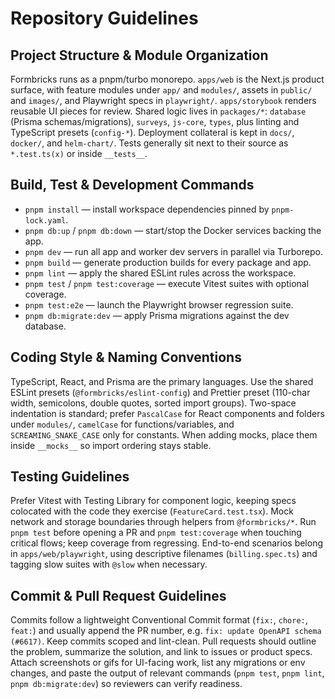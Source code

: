 # Repository Guidelines

## Project Structure & Module Organization
Formbricks runs as a pnpm/turbo monorepo. `apps/web` is the Next.js product surface, with feature modules under `app/` and `modules/`, assets in `public/` and `images/`, and Playwright specs in `playwright/`. `apps/storybook` renders reusable UI pieces for review. Shared logic lives in `packages/*`: `database` (Prisma schemas/migrations), `surveys`, `js-core`, `types`, plus linting and TypeScript presets (`config-*`). Deployment collateral is kept in `docs/`, `docker/`, and `helm-chart/`. Tests generally sit next to their source as `*.test.ts(x)` or inside `__tests__`.

## Build, Test & Development Commands
- `pnpm install` — install workspace dependencies pinned by `pnpm-lock.yaml`.
- `pnpm db:up` / `pnpm db:down` — start/stop the Docker services backing the app.
- `pnpm dev` — run all app and worker dev servers in parallel via Turborepo.
- `pnpm build` — generate production builds for every package and app.
- `pnpm lint` — apply the shared ESLint rules across the workspace.
- `pnpm test` / `pnpm test:coverage` — execute Vitest suites with optional coverage.
- `pnpm test:e2e` — launch the Playwright browser regression suite.
- `pnpm db:migrate:dev` — apply Prisma migrations against the dev database.

## Coding Style & Naming Conventions
TypeScript, React, and Prisma are the primary languages. Use the shared ESLint presets (`@formbricks/eslint-config`) and Prettier preset (110-char width, semicolons, double quotes, sorted import groups). Two-space indentation is standard; prefer `PascalCase` for React components and folders under `modules/`, `camelCase` for functions/variables, and `SCREAMING_SNAKE_CASE` only for constants. When adding mocks, place them inside `__mocks__` so import ordering stays stable.

## Testing Guidelines
Prefer Vitest with Testing Library for component logic, keeping specs colocated with the code they exercise (`FeatureCard.test.tsx`). Mock network and storage boundaries through helpers from `@formbricks/*`. Run `pnpm test` before opening a PR and `pnpm test:coverage` when touching critical flows; keep coverage from regressing. End-to-end scenarios belong in `apps/web/playwright`, using descriptive filenames (`billing.spec.ts`) and tagging slow suites with `@slow` when necessary.

## Commit & Pull Request Guidelines
Commits follow a lightweight Conventional Commit format (`fix:`, `chore:`, `feat:`) and usually append the PR number, e.g. `fix: update OpenAPI schema (#6617)`. Keep commits scoped and lint-clean. Pull requests should outline the problem, summarize the solution, and link to issues or product specs. Attach screenshots or gifs for UI-facing work, list any migrations or env changes, and paste the output of relevant commands (`pnpm test`, `pnpm lint`, `pnpm db:migrate:dev`) so reviewers can verify readiness.
